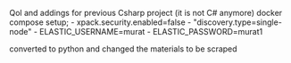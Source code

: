 Qol and addings for previous Csharp project (it is not C# anymore)
docker compose setup;
      - xpack.security.enabled=false
      - "discovery.type=single-node"
      - ELASTIC_USERNAME=murat
      - ELASTIC_PASSWORD=murat1

converted to python and changed the materials to be scraped